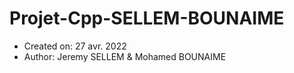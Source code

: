 # Projet-Cpp-SELLEM-BOUNAIME
 *  Created on: 27 avr. 2022
 *  Author: Jeremy SELLEM & Mohamed BOUNAIME
